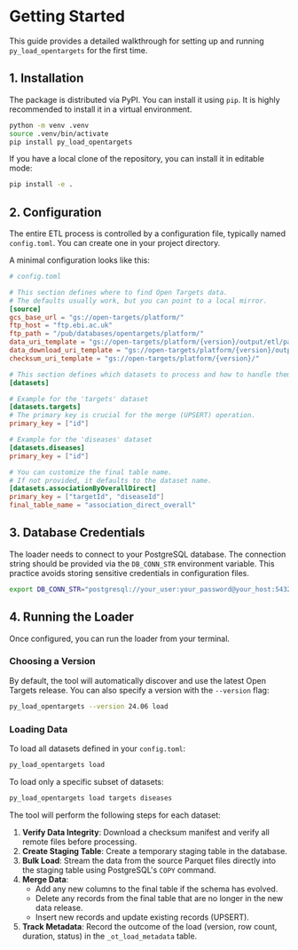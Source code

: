 # Getting Started

This guide provides a detailed walkthrough for setting up and running `py_load_opentargets` for the first time.

## 1. Installation

The package is distributed via PyPI. You can install it using `pip`. It is highly recommended to install it in a virtual environment.

```bash
python -m venv .venv
source .venv/bin/activate
pip install py_load_opentargets
```

If you have a local clone of the repository, you can install it in editable mode:
```bash
pip install -e .
```

## 2. Configuration

The entire ETL process is controlled by a configuration file, typically named `config.toml`. You can create one in your project directory.

A minimal configuration looks like this:

```toml
# config.toml

# This section defines where to find Open Targets data.
# The defaults usually work, but you can point to a local mirror.
[source]
gcs_base_url = "gs://open-targets/platform/"
ftp_host = "ftp.ebi.ac.uk"
ftp_path = "/pub/databases/opentargets/platform/"
data_uri_template = "gs://open-targets/platform/{version}/output/etl/parquet/{dataset_name}"
data_download_uri_template = "gs://open-targets/platform/{version}/output/etl/parquet/{dataset_name}"
checksum_uri_template = "gs://open-targets/platform/{version}/"

# This section defines which datasets to process and how to handle them.
[datasets]

# Example for the 'targets' dataset
[datasets.targets]
# The primary key is crucial for the merge (UPSERT) operation.
primary_key = ["id"]

# Example for the 'diseases' dataset
[datasets.diseases]
primary_key = ["id"]

# You can customize the final table name.
# If not provided, it defaults to the dataset name.
[datasets.associationByOverallDirect]
primary_key = ["targetId", "diseaseId"]
final_table_name = "association_direct_overall"
```

## 3. Database Credentials

The loader needs to connect to your PostgreSQL database. The connection string should be provided via the `DB_CONN_STR` environment variable. This practice avoids storing sensitive credentials in configuration files.

```bash
export DB_CONN_STR="postgresql://your_user:your_password@your_host:5432/your_database"
```

## 4. Running the Loader

Once configured, you can run the loader from your terminal.

### Choosing a Version
By default, the tool will automatically discover and use the latest Open Targets release. You can also specify a version with the `--version` flag:
```bash
py_load_opentargets --version 24.06 load
```

### Loading Data
To load all datasets defined in your `config.toml`:
```bash
py_load_opentargets load
```

To load only a specific subset of datasets:
```bash
py_load_opentargets load targets diseases
```

The tool will perform the following steps for each dataset:
1.  **Verify Data Integrity**: Download a checksum manifest and verify all remote files before processing.
2.  **Create Staging Table**: Create a temporary staging table in the database.
3.  **Bulk Load**: Stream the data from the source Parquet files directly into the staging table using PostgreSQL's `COPY` command.
4.  **Merge Data**:
    - Add any new columns to the final table if the schema has evolved.
    - Delete any records from the final table that are no longer in the new data release.
    - Insert new records and update existing records (UPSERT).
5.  **Track Metadata**: Record the outcome of the load (version, row count, duration, status) in the `_ot_load_metadata` table.
